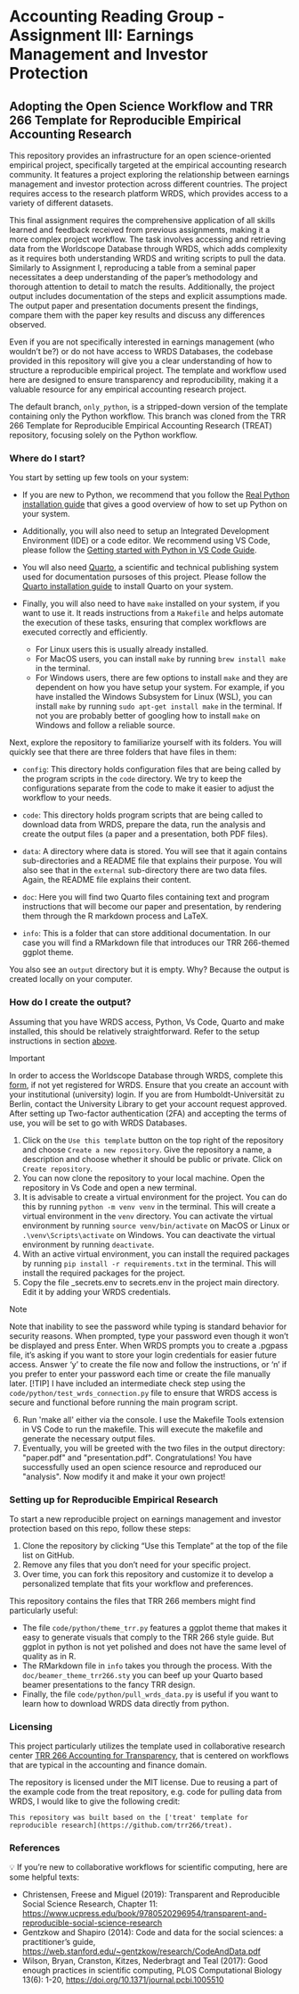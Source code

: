 # Accounting Reading Group - Assignment III: Earnings Management and Investor Protection

## Adopting the Open Science Workflow and TRR 266 Template for Reproducible Empirical Accounting Research 

This repository provides an infrastructure for an open science-oriented empirical project, specifically targeted at the empirical accounting research community. It features a project exploring the relationship between earnings management and investor protection across different countries. The project requires access to the research platform WRDS, which provides access to a variety of different datasets.

This final assignment requires the comprehensive application of all skills learned and feedback received from previous assignments, making it a more complex project workflow. The task involves accessing and retrieving data from the Worldscope Database through WRDS, which adds complexity as it requires both understanding WRDS and writing scripts to pull the data. Similarly to Assignment I, reproducing a table from a seminal paper necessitates a deep understanding of the paper’s methodology and thorough attention to detail to match the results. Additionally, the project output includes  documentation of the steps and explicit assumptions made. The output paper and presentation documents present the findings, compare them with the paper key results and discuss any differences observed.

Even if you are not specifically interested in earnings management (who wouldn’t be?) or do not have access to WRDS Databases, the codebase provided in this repository will give you a clear understanding of how to structure a reproducible empirical project. The template and workflow used here are designed to ensure transparency and reproducibility, making it a valuable resource for any empirical accounting research project.

The default branch, `only_python`, is a stripped-down version of the template containing only the Python workflow. This branch was cloned from the TRR 266 Template for Reproducible Empirical Accounting Research (TREAT) repository, focusing solely on the Python workflow.

### Where do I start?

You start by setting up few tools on your system: 

- If you are new to Python, we recommend that you follow the [Real Python installation guide](https://realpython.com/installing-python/) that gives a good overview of how to set up Python on your system.

- Additionally, you will also need to setup an Integrated Development Environment (IDE) or a code editor. We recommend using VS Code, please follow the [Getting started with Python in VS Code Guide](https://code.visualstudio.com/docs/python/python-tutorial).

- You wll also need [Quarto](https://quarto.org/), a scientific and technical publishing system used for documentation pursoses of this project. Please follow the [Quarto installation guide](https://quarto.org/docs/get-started/) to install Quarto on your system.

- Finally, you will also need to have `make` installed on your system, if you want to use it. It reads instructions from a `Makefile` and helps automate the execution of these tasks, ensuring that complex workflows are executed correctly and efficiently.
    - For Linux users this is usually already installed. 
    - For MacOS users, you can install `make` by running `brew install make` in the terminal. 
    - For Windows users, there are few options to install `make` and they are dependent on how you have setup your system. For example, if you have installed the Windows Subsystem for Linux (WSL), you can install `make` by running `sudo apt-get install make` in the terminal. If not you are probably better of googling how to install `make` on Windows and follow a reliable source.


Next, explore the repository to familiarize yourself with its folders. You will quickly see that there are three folders that have files in them:

- `config`: This directory holds configuration files that are being called by the program scripts in the `code` directory. We try to keep the configurations separate from the code to make it easier to adjust the workflow to your needs.

- `code`: This directory holds program scripts that are being called to download data from WRDS, prepare the data, run the analysis and create the output files (a paper and a presentation, both PDF files).

- `data`: A directory where data is stored. You will see that it again contains sub-directories and a README file that explains their purpose. You will also see that in the `external` sub-directory there are two data files. Again, the README file explains their content.

- `doc`: Here you will find two Quarto files containing text and program instructions that will become our paper and presentation, by rendering them through the R markdown process and LaTeX.

- `info`: This is a folder that can store additional documentation. In our case you will find a RMarkdown file that introduces our TRR 266-themed ggplot theme.

You also see an `output` directory but it is empty. Why? Because the output is created locally on your computer.


### How do I create the output?

Assuming that you have WRDS access, Python, Vs Code, Quarto and make installed, this should be relatively straightforward. Refer to the setup instructions in section [above](#where-do-i-start).

> [!IMPORTANT]
> In order to access the Worldscope Database through WRDS, complete this [form](https://wrds-www.wharton.upenn.edu/register/), if not yet registered for WRDS.
> Ensure that you create an account with your institutional (university) login. If you are from Humboldt-Universität zu Berlin, contact the University Library to get your account request approved. 
> After setting up Two-factor authentication (2FA) and accepting the terms of use, you will be set to go with WRDS Databases.

1. Click on the `Use this template` button on the top right of the repository and choose `Create a new repository`. Give the repository a name, a description and choose whether it should be public or private. Click on `Create repository`.
2. You can now clone the repository to your local machine. Open the repository in Vs Code and open a new terminal.
3. It is advisable to create a virtual environment for the project. You can do this by running `python -m venv venv` in the terminal. This will create a virtual environment in the `venv` directory. You can activate the virtual environment by running `source venv/bin/activate` on MacOS or Linux or `.\venv\Scripts\activate` on Windows. You can deactivate the virtual environment by running `deactivate`.
4. With an active virtual environment, you can install the required packages by running `pip install -r requirements.txt` in the terminal. This will install the required packages for the project.
5. Copy the file _secrets.env to secrets.env in the project main directory. Edit it by adding your WRDS credentials.
> [!NOTE]
> Note that inability to see the password while typing is standard behavior for security reasons. When prompted, type your password even though it won’t be displayed and press Enter. When WRDS prompts you to create a .pgpass file, it’s asking if you want to store your login credentials for easier future access. Answer ‘y’ to create the file now and follow the instructions, or ‘n’ if you prefer to enter your password each time or create the file manually later.
> [!TIP]
> I have included an intermediate check step using the `code/python/test_wrds_connection.py` file to ensure that WRDS access is secure and functional before running the main program script.
6. Run 'make all' either via the console. I use the Makefile Tools extension in VS Code to run the makefile. This will execute the makefile and generate the necessary output files.
7. Eventually, you will be greeted with the two files in the output directory: "paper.pdf" and "presentation.pdf". Congratulations! You have successfully used an open science resource and reproduced our "analysis". Now modify it and make it your own project!

### Setting up for Reproducible Empirical Research

To start a new reproducible project on earnings management and investor protection based on this repo, follow these steps: 
1. Clone the repository by clicking “Use this Template” at the top of the file list on GitHub. 
2. Remove any files that you don’t need for your specific project. 
3. Over time, you can fork this repository and customize it to develop a personalized template that fits your workflow and preferences.

This repository contains the files that TRR 266 members might find particularly useful: 
- The file `code/python/theme_trr.py` features a ggplot theme that makes it easy to generate visuals that comply to the TRR 266 style guide. But ggplot in python is not yet polished and does not have the same level of quality as in R. 
- The RMarkdown file in `info` takes you through the process. With the `doc/beamer_theme_trr266.sty` you can beef up your Quarto based beamer presentations to the fancy TRR design. 
- Finally, the file `code/python/pull_wrds_data.py` is useful if you want to learn how to download WRDS data directly from python.


### Licensing

This project particularly utilizes the template used in collaborative research center [TRR 266 Accounting for Transparency](https://accounting-for-transparency.de), that is centered on workflows that are typical in the accounting and finance domain.

The repository is licensed under the MIT license. Due to reusing a part of the example code from the treat repository, e.g. code for pulling data from WRDS, I would like to give the following credit:

```
This repository was built based on the ['treat' template for reproducible research](https://github.com/trr266/treat).
```

### References

:bulb: If you’re new to collaborative workflows for scientific computing, here are some helpful texts:

- Christensen, Freese and Miguel (2019): Transparent and Reproducible Social Science Research, Chapter 11: https://www.ucpress.edu/book/9780520296954/transparent-and-reproducible-social-science-research
- Gentzkow and Shapiro (2014): Code and data for the social sciences:
a practitioner’s guide, https://web.stanford.edu/~gentzkow/research/CodeAndData.pdf
- Wilson, Bryan, Cranston, Kitzes, Nederbragt and Teal (2017): Good enough practices in scientific computing, PLOS Computational Biology 13(6): 1-20, https://doi.org/10.1371/journal.pcbi.1005510


